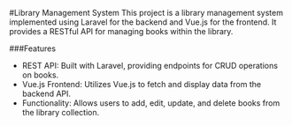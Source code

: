 #Library Management System
This project is a library management system implemented using Laravel for the backend and Vue.js for the frontend. It provides a RESTful API for managing books within the library.

###Features
- REST API: Built with Laravel, providing endpoints for CRUD operations on books.
- Vue.js Frontend: Utilizes Vue.js to fetch and display data from the backend API.
- Functionality: Allows users to add, edit, update, and delete books from the library collection.